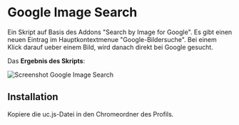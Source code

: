 # Google Image Search
Ein Skript auf Basis des Addons "Search by Image for Google". Es gibt einen neuen Eintrag im Hauptkontextmenue 
"Google-Bildersuche". Bei einem Klick darauf ueber einem Bild, wird danach direkt bei Google gesucht.

Das **Ergebnis des Skripts**:

![Screenshot Google Image Search](https://github.com/ardiman/userChrome.js/raw/master/googleimagesearch/scr_googleimagesearch.png)

## Installation
Kopiere die uc.js-Datei in den Chromeordner des Profils.